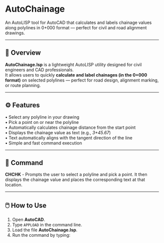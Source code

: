 # AutoChainage
An AutoLISP tool for AutoCAD that calculates and labels chainage values along polylines in 0+000 format — perfect for civil and road alignment drawings.

---

## 📘 Overview  
**AutoChainage.lsp** is a lightweight AutoLISP utility designed for civil engineers and CAD professionals.  
It allows users to quickly **calculate and label chainages (in the 0+000 format)** on selected polylines — perfect for road design, alignment marking, or route planning.

---

## ⚙️ Features  
• Select any polyline in your drawing  
• Pick a point on or near the polyline  
• Automatically calculates chainage distance from the start point  
• Displays the chainage value as text (e.g., *3+45.67*)  
• Text automatically aligns with the tangent direction of the line  
• Simple and fast command execution  

---

## 🧩 Command  

**CHCHK** - Prompts the user to select a polyline and pick a point. It then displays the chainage value and places the corresponding text at that location.

---

## 🖱️ How to Use  
1. Open **AutoCAD**.  
2. Type `APPLOAD` in the command line.  
3. Load the file **AutoChainage.lsp**.  
4. Run the command by typing:  
